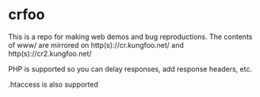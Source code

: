  # crfoo

This is a repo for making web demos and bug reproductions. The contents of www/ are mirrored on http(s)://cr.kungfoo.net/ and http(s)://cr2.kungfoo.net/

PHP is supported so you can delay responses, add response headers, etc.

.htaccess is also supported
 
